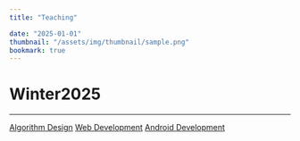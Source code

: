 ```yaml
---
title: "Teaching"

date: "2025-01-01"
thumbnail: "/assets/img/thumbnail/sample.png"
bookmark: true
---
```


# Winter2025
---
[Algorithm Design](https://github.com/Alireza-Sazegar/Algorithms1403)
[Web Development](https://github.com/Alireza-Sazegar/Web1403)
[Android Development](https://github.com/Alireza-Sazegar/Android1403)
